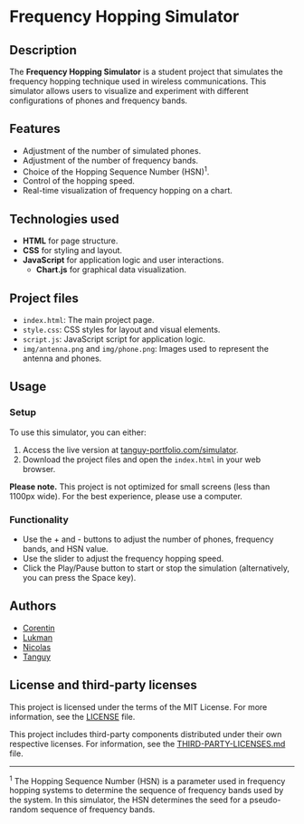 # Frequency Hopping Simulator

## Description

The **Frequency Hopping Simulator** is a student project that simulates the frequency hopping technique used in wireless
communications. This simulator allows users to visualize and experiment with different configurations of phones and
frequency bands.

## Features

- Adjustment of the number of simulated phones.
- Adjustment of the number of frequency bands.
- Choice of the Hopping Sequence Number (HSN)<sup>1</sup>.
- Control of the hopping speed.
- Real-time visualization of frequency hopping on a chart.

## Technologies used

- **HTML** for page structure.
- **CSS** for styling and layout.
- **JavaScript** for application logic and user interactions.
    - **Chart.js** for graphical data visualization.

## Project files

- `index.html`: The main project page.
- `style.css`: CSS styles for layout and visual elements.
- `script.js`: JavaScript script for application logic.
- `img/antenna.png` and `img/phone.png`: Images used to represent the antenna and phones.

## Usage

### Setup

To use this simulator, you can either:

1. Access the live version at [tanguy-portfolio.com/simulator](https://tanguy-portfolio.com/simulator).
2. Download the project files and open the `index.html` in your web browser.

**Please note.** This project is not optimized for small screens (less than 1100px wide). For the best experience,
please use a computer.

### Functionality

- Use the <control>+</control> and <control>-</control> buttons to adjust the number of phones, frequency bands, and
  HSN value.
- Use the slider to adjust the frequency hopping speed.
- Click the <control>Play</control>/<control>Pause</control> button to start or stop the simulation (alternatively, you
  can press the Space key).

## Authors

- [Corentin](https://github.com/cocoutbm)
- [Lukman]()
- [Nicolas](https://github.com/nic0c0)
- [Tanguy](https://github.com/Eseltwift)

## License and third-party licenses

This project is licensed under the terms of the MIT License. For more information, see the [LICENSE](LICENSE) file.

This project includes third-party components distributed under their own respective licenses. For information, see
the [THIRD-PARTY-LICENSES.md](THIRD-PARTY-LICENSES.md) file.

---

<sup>1</sup> The Hopping Sequence Number (HSN) is a parameter used in frequency hopping systems to determine the
sequence of frequency bands used by the system. In this simulator, the HSN determines the seed for a pseudo-random
sequence
of frequency bands.
